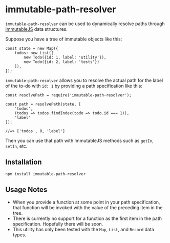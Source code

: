 # immutable-path-resolver

`immutable-path-resolver` can be used to dynamically resolve paths through [ImmutableJS](https://facebook.github.io/immutable-js/) data structures.

Suppose you have a tree of immutable objects like this:

    const state = new Map({
        todos: new List([
            new Todo({id: 1, label: 'utility'}),
            new Todo({id: 2, label: 'tests'})
        ]),
    });

`immutable-path-resolver` allows you to resolve the actual path for the label of the to-do with `id: 1` by providing a path specification like this:

	const resolvePath = require('immutable-path-resolver');

    const path = resolvePath(state, [
        'todos',
        (todos => todos.findIndex(todo => todo.id === 1)),
        'label'
    ]);

    //=> ['todos', 0, 'label']


Then you can use that path with ImmutableJS methods such as `getIn`, `setIn`, etc.

## Installation

    npm install immutable-path-resolver

## Usage Notes

- When you provide a function at some point in your path specification, that function will be invoked with the value of the preceding item in the tree.
- There is currently no support for a function as the first item in the path specification. Hopefully there will be soon.
- This utility has only been tested with the `Map`, `List`, and `Record` data types.
